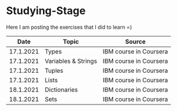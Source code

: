 # Studying-Stage

Here I am posting the exercises that I did to learn =)

| Date       | Topic                 | Source                       
|------------| ----------------------|--------------------------
| 17.1.2021  | Types                 | IBM course in Coursera   
| 17.1.2021  | Variables & Strings   | IBM course in Coursera   
| 17.1.2021  | Tuples                | IBM course in Coursera
| 17.1.2021  | Lists                 | IBM course in Coursera 
| 18.1.2021  | Dictionaries          | IBM course in Coursera 
| 18.1.2021  | Sets         | IBM course in Coursera 

 
